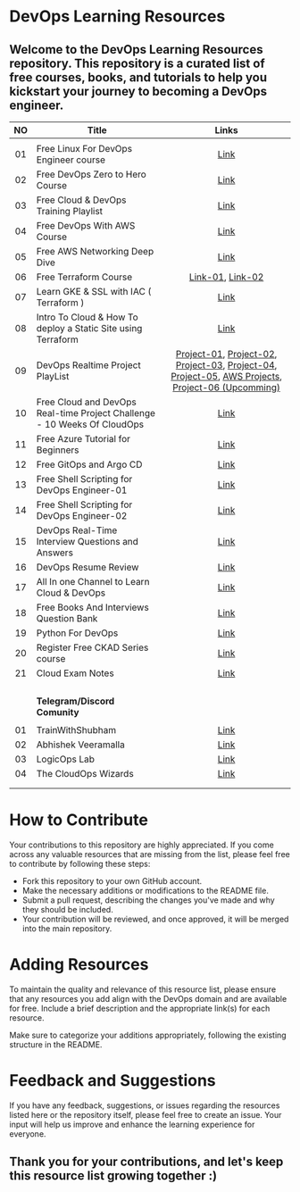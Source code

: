 # DevOps Learning Resources
Welcome to the DevOps Learning Resources repository. This repository is a curated list of free courses, books, and tutorials to help you kickstart your journey to becoming a DevOps engineer.
---

|    NO      |Title        | Links     |
|:-----------:|--------------|:-----------:|
|             |       |
|     01     | Free Linux For DevOps Engineer course | [Link](https://youtube.com/playlist?list=PLlfy9GnSVerQr-Se9JRE_tZJk3OUoHCkh)      |
|      02   | Free DevOps Zero to Hero Course    | [Link](https://youtube.com/playlist?list=PLdpzxOOAlwvIKMhk8WhzN1pYoJ1YU8Csa)  |
|  03    | Free Cloud & DevOps Training Playlist | [Link](https://www.youtube.com/playlist?list=PL7kXAf0BmEqvDonTGKrQE-3TIXGAJEIp-)      |
|    04     | Free DevOps With AWS Course      | [Link](https://youtube.com/playlist?list=PL7kXAf0BmEqura2P3brCGE4pIfeSh-kgw)  |
|    05   | Free AWS Networking Deep Dive | [Link](https://youtube.com/playlist?list=PL7kXAf0BmEqsCzQuMErms7Njg1KCO39Ky)      |
|    06    | Free Terraform Course      | [Link-01](https://youtube.com/playlist?list=PLlfy9GnSVerQzwhT644uP14iqZa0ZC4pn), [Link-02](https://youtube.com/playlist?list=PL8WTXLSrtyWqlMcs2Gi5YLES9XGTqblV_)  |
|   07   | Learn GKE & SSL with IAC ( Terraform ) | [Link](https://www.youtube.com/live/OkjEvxxiD-k?feature=share)     |
|   08   | Intro To Cloud & How To deploy a Static Site using Terraform      | [Link](https://www.youtube.com/live/qilSpoKJbAY?feature=share)  |
|   09   | DevOps Realtime Project PlayList | [Project-01](https://youtube.com/playlist?list=PLlfy9GnSVerRqYJgVYO0UiExj5byjrW8u), [Project-02](https://youtube.com/playlist?list=PL8WTXLSrtyWontpwknqN9ZWlR1_zVuITV), [Project-03](https://youtube.com/playlist?list=PL8WTXLSrtyWpn-uSG4QXZFHBZH-1jkNKG), [Project-04](https://youtube.com/playlist?list=PLl4APkPHzsUUhsVS8_pdJz2kxv4bg7hu8), [Project-05](https://youtu.be/kBWCsHEcWnc), [AWS Projects](https://youtube.com/playlist?list=PLlfy9GnSVerTB0twnC5eaGD-oiHprpnW-), [Project-06 (Upcomming)](https://youtube.com/playlist?list=PL8WTXLSrtyWo6COF-rFa7hUWQ5iD_At-b)     |
|  10    | Free Cloud and DevOps Real-time Project Challenge - 10 Weeks Of CloudOps      | [Link](https://youtube.com/playlist?list=PLl4APkPHzsUUc8HOEIwfB3Z2uxRv2SKOG)  |
|   11   | Free Azure Tutorial for Beginners |  [Link](https://youtube.com/playlist?list=PLl4APkPHzsUUOCWcjaXcH-WBVxCccZ4uO)      |
|  12    | Free GitOps and Argo CD      | [Link](https://youtube.com/playlist?list=PLdpzxOOAlwvKu7OZpgj1-MzJFqZ8RBp6f)  |
|  13    | Free Shell Scripting for DevOps Engineer-01 | [Link](https://youtube.com/playlist?list=PLdpzxOOAlwvIZ7u-gtpX_bozrspUbTQ1S)      |
|   14   | Free Shell Scripting for DevOps Engineer-02      | [Link](https://youtube.com/playlist?list=PL8WTXLSrtyWpMf4vxlgxYmynEiFYEACdC)  |
|   15   | DevOps Real-Time Interview Questions and Answers | [Link](https://youtube.com/playlist?list=PL8WTXLSrtyWpC_2KvHF49VkbtIVOcd8Gl)      |
|   16   | DevOps Resume Review      | [Link](https://youtube.com/playlist?list=PL8WTXLSrtyWrDqnW_OeUeKJOcmUP5kFSO)  | 
|   17   | All In one Channel to Learn Cloud & DevOps | [Link](https://www.youtube.com/@TechnicalGuftgu)      |
|  18    |  Free Books And Interviews Question Bank       | [Link](https://drive.google.com/drive/folders/14h8Tz2cxR-JRYKJxybiLhPMadY0J70_x)       |
|  19    |  Python For DevOps       |    [Link](https://www.trainwithshubham.com/courses/Free-Python-For-DevOps-Masterclass-6406cc4ce4b0d1aea04b434a)   |
|   20     | Register Free CKAD Series course | [Link](https://getfitwithsagar.graphy.com/courses/Free-CKAD-Series-64803ac6e4b00d372ab6a817)      |
|   21   |   Cloud Exam Notes      |  [Link](https://rishabkumar.com/notes/)     |
|      |         |       |
|      |         |       |
|      |         |       |
|      |         |       |
|      |   **Telegram/Discord Comunity**   |
|      |         |       |
|   01   | TrainWithShubham | [Link](https://t.me/trainwithshubhamchat)      |
|   02   | Abhishek Veeramalla | [Link](https://t.me/abhishekveeramalla)      |
|   03   | LogicOps Lab | [Link](https://t.me/+Tpjapn0AkFM1MWM1)      |
|    04  | The CloudOps Wizards | [Link](https://discord.gg/TNCs4BRzq8)      |
|      |         |       |
|      |         |       |


# How to Contribute
Your contributions to this repository are highly appreciated. If you come across any valuable resources that are missing from the list, please feel free to contribute by following these steps:

- Fork this repository to your own GitHub account.
- Make the necessary additions or modifications to the README file.
- Submit a pull request, describing the changes you've made and why they should be included.
- Your contribution will be reviewed, and once approved, it will be merged into the main repository.
# Adding Resources
To maintain the quality and relevance of this resource list, please ensure that any resources you add align with the DevOps domain and are available for free. Include a brief description and the appropriate link(s) for each resource.

Make sure to categorize your additions appropriately, following the existing structure in the README.

# Feedback and Suggestions
If you have any feedback, suggestions, or issues regarding the resources listed here or the repository itself, please feel free to create an issue. Your input will help us improve and enhance the learning experience for everyone.

## Thank you for your contributions, and let's keep this resource list growing together :) 



